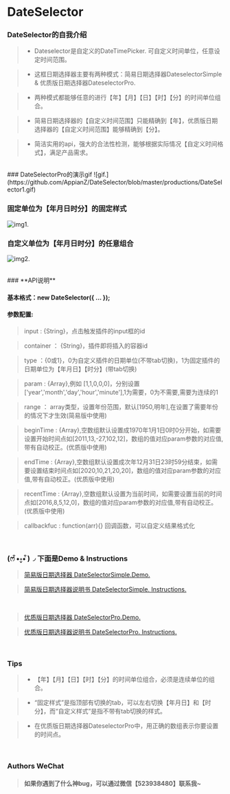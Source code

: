 # DateSelector

### DateSelector的自我介绍

> * Dateselector是自定义的DateTimePicker. 可自定义时间单位，任意设定时间范围。

> * 这框日期选择器主要有两种模式：简易日期选择器DateselectorSimple & 优质版日期选择器DateselectorPro.


> * 两种模式都能够任意的进行【年】【月】【日】【时】【分】的时间单位组合。

> * 简易日期选择器的【自定义时间范围】只能精确到【年】，优质版日期选择器的【自定义时间范围】能够精确到【分】。

> * 简洁实用的api，强大的合法性检测，能够根据实际情况【自定义时间格式】，满足产品需求。

<br/>
### DateSelectorPro的演示gif
 ![gif.](https://github.com/AppianZ/DateSelector/blob/master/productions/DateSelector1.gif)
 
### 固定单位为【年月日时分】的固定样式
 ![img1.](http://7xqsim.com1.z0.glb.clouddn.com/DateSelector2.png?imageView2/2/w/562/h/452)
 
### 自定义单位为【年月日时分】的任意组合
 ![img2.](http://7xqsim.com1.z0.glb.clouddn.com/DateSelector3.png?imageView2/2/w/186/h/332)
 
<br/>
### **API说明**

#### **基本格式：new DateSelector({ ... });**

#### **参数配置:**
> input : {String}，点击触发插件的input框的id

> container ： {String}，插件即将插入的容器id

> type ：{0或1}，0为自定义插件的日期单位(不带tab切换)，1为固定插件的日期单位为【年月日】【时分】(带tab切换)

> param : {Array},例如 [1,1,0,0,0]，分别设置['year','month','day','hour','minute'],1为需要，0为不需要,需要为连续的1

> range ： array类型，设置年份范围，默认[1950,明年],在设置了需要年份的情况下才生效(简易版中使用)

> beginTime : {Array},空数组默认设置成1970年1月1日0时0分开始，如需要设置开始时间点如[2011,13,-27,102,12]，数组的值对应param参数的对应值,带有自动校正。(优质版中使用)

> endTime : {Array},空数组默认设置成次年12月31日23时59分结束，如需要设置结束时间点如[2020,10,21,20,20]，数组的值对应param参数的对应值,带有自动校正。(优质版中使用)

> recentTime : {Array},空数组默认设置为当前时间，如需要设置当前的时间点如[2016,8,5,12,0]，数组的值对应param参数的对应值,带有自动校正。(优质版中使用)

> callbackfuc : function(arr){} 回调函数，可以自定义结果格式化

<br/>

### **(ෆ ͒•∘̬• ͒)◞ 下面是Demo & Instructions**

> [简易版日期选择器 DateSelectorSimple.Demo.](http://appianz.github.io/Desert-or-Ocean/DateSelectorSimple.html) 

> [简易版日期选择器说明书 DateSelectorSimple. Instructions.](https://github.com/AppianZ/Desert-or-Ocean/tree/master/AppianZ/productions/DateSelectorSimple)
<br/>

> [优质版日期选择器 DateSelectorPro.Demo.](http://appianz.github.io/Desert-or-Ocean/DateSelectorPro.html)

> [优质版日期选择器说明书 DateSelectorPro. Instructions.](https://github.com/AppianZ/Desert-or-Ocean/tree/master/AppianZ/productions/DateSelectorPro)

<br/>


### **Tips**
> * 【年】【月】【日】【时】【分】的时间单位组合，必须是连续单位的组合。

> * “固定样式”是指顶部有切换的tab，可以左右切换【年月日】和【时分】，而“自定义样式”是指不带有tab切换的样式。

> * 在优质版日期选择器DateselectorPro中，用正确的数组表示你要设置的时间点。

<br/>

### **Authors WeChat**

> #### 如果你遇到了什么神bug，可以通过微信【523938480】联系我~

 
